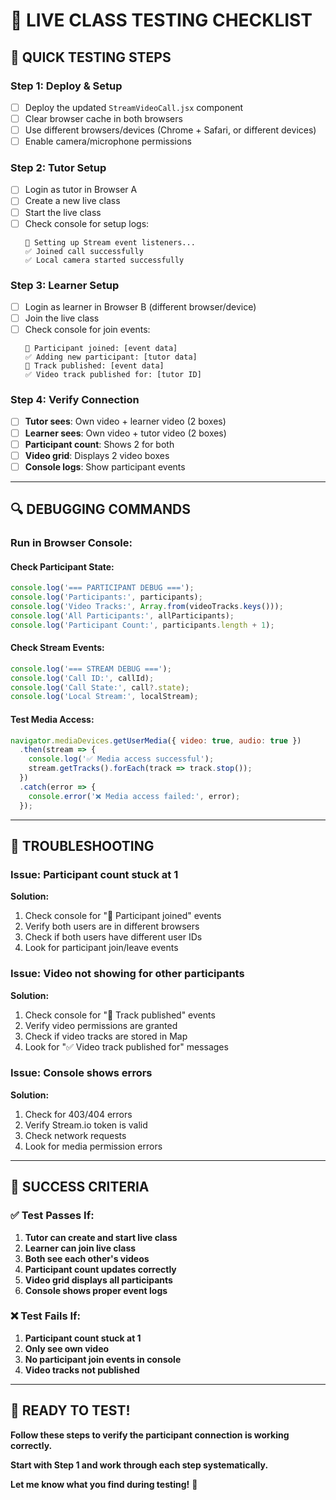 # 🧪 **LIVE CLASS TESTING CHECKLIST**

## 🎯 **QUICK TESTING STEPS**

### **Step 1: Deploy & Setup**
- [ ] Deploy the updated `StreamVideoCall.jsx` component
- [ ] Clear browser cache in both browsers
- [ ] Use different browsers/devices (Chrome + Safari, or different devices)
- [ ] Enable camera/microphone permissions

### **Step 2: Tutor Setup**
- [ ] Login as tutor in Browser A
- [ ] Create a new live class
- [ ] Start the live class
- [ ] Check console for setup logs:
  ```
  🎯 Setting up Stream event listeners...
  ✅ Joined call successfully
  ✅ Local camera started successfully
  ```

### **Step 3: Learner Setup**
- [ ] Login as learner in Browser B (different browser/device)
- [ ] Join the live class
- [ ] Check console for join events:
  ```
  👥 Participant joined: [event data]
  ✅ Adding new participant: [tutor data]
  🎥 Track published: [event data]
  ✅ Video track published for: [tutor ID]
  ```

### **Step 4: Verify Connection**
- [ ] **Tutor sees**: Own video + learner video (2 boxes)
- [ ] **Learner sees**: Own video + tutor video (2 boxes)
- [ ] **Participant count**: Shows 2 for both
- [ ] **Video grid**: Displays 2 video boxes
- [ ] **Console logs**: Show participant events

---

## 🔍 **DEBUGGING COMMANDS**

### **Run in Browser Console:**

#### **Check Participant State:**
```javascript
console.log('=== PARTICIPANT DEBUG ===');
console.log('Participants:', participants);
console.log('Video Tracks:', Array.from(videoTracks.keys()));
console.log('All Participants:', allParticipants);
console.log('Participant Count:', participants.length + 1);
```

#### **Check Stream Events:**
```javascript
console.log('=== STREAM DEBUG ===');
console.log('Call ID:', callId);
console.log('Call State:', call?.state);
console.log('Local Stream:', localStream);
```

#### **Test Media Access:**
```javascript
navigator.mediaDevices.getUserMedia({ video: true, audio: true })
  .then(stream => {
    console.log('✅ Media access successful');
    stream.getTracks().forEach(track => track.stop());
  })
  .catch(error => {
    console.error('❌ Media access failed:', error);
  });
```

---

## 🚨 **TROUBLESHOOTING**

### **Issue: Participant count stuck at 1**
**Solution:**
1. Check console for "👥 Participant joined" events
2. Verify both users are in different browsers
3. Check if both users have different user IDs
4. Look for participant join/leave events

### **Issue: Video not showing for other participants**
**Solution:**
1. Check console for "🎥 Track published" events
2. Verify video permissions are granted
3. Check if video tracks are stored in Map
4. Look for "✅ Video track published for" messages

### **Issue: Console shows errors**
**Solution:**
1. Check for 403/404 errors
2. Verify Stream.io token is valid
3. Check network requests
4. Look for media permission errors

---

## 🎯 **SUCCESS CRITERIA**

### **✅ Test Passes If:**
1. **Tutor can create and start live class**
2. **Learner can join live class**
3. **Both see each other's videos**
4. **Participant count updates correctly**
5. **Video grid displays all participants**
6. **Console shows proper event logs**

### **❌ Test Fails If:**
1. **Participant count stuck at 1**
2. **Only see own video**
3. **No participant join events in console**
4. **Video tracks not published**

---

## 🚀 **READY TO TEST!**

**Follow these steps to verify the participant connection is working correctly.**

**Start with Step 1 and work through each step systematically.**

**Let me know what you find during testing!** 🧪
